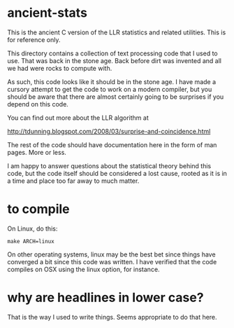 ancient-stats
=============

This is the ancient C version of the LLR statistics and related utilities.  This is for reference only.  

This directory contains a collection of text processing code that I used to use.  That was
back in the stone age.  Back before dirt was invented and all we had were rocks to compute
with.

As such, this code looks like it should be in the stone age.  I have made a cursory attempt
to get the code to work on a modern compiler, but you should be aware that there are almost
certainly going to be surprises if you depend on this code.

You can find out more about the LLR algorithm at 

http://tdunning.blogspot.com/2008/03/surprise-and-coincidence.html

The rest of the code should have documentation here in the form of man pages.  More or less.

I am happy to answer questions about the statistical theory behind this code, but the code itself
should be considered a lost cause, rooted as it is in a time and place too far away to much matter.

to compile
=========

On Linux, do this:

    make ARCH=linux 

On other operating systems, linux may be the best bet since things have converged a bit since this
code was written.  I have verified that the code compiles on OSX using the linux option, for instance.


why are headlines in lower case?
==============

That is the way I used to write things.  Seems appropriate to do that here.
